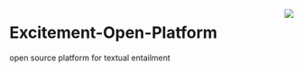 <a href='http://hlt-services4.fbk.eu:8080/jenkins/job/master_branch/'><img align="right" src='http://hlt-services4.fbk.eu:8080/jenkins/buildStatus/icon?job=master_branch'></a>

Excitement-Open-Platform
========================

open source platform for textual entailment
